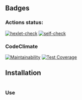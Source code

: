 ## Badges
### Actions status:
[![hexlet-check](https://github.com/avshukan/frontend-project-lvl3/actions/workflows/hexlet-check.yml/badge.svg)](https://github.com/avshukan/frontend-project-lvl3/actions/workflows/hexlet-check.yml)
[![self-check](https://github.com/avshukan/frontend-project-lvl3/actions/workflows/self-check.yml/badge.svg)](https://github.com/avshukan/frontend-project-lvl3/actions/workflows/self-check.yml)

### CodeClimate
[![Maintainability](https://api.codeclimate.com/v1/badges/181b85367a91287ffe5d/maintainability)](https://codeclimate.com/github/avshukan/frontend-project-lvl3/maintainability)
[![Test Coverage](https://api.codeclimate.com/v1/badges/181b85367a91287ffe5d/test_coverage)](https://codeclimate.com/github/avshukan/frontend-project-lvl3/test_coverage)

## Installation
```
```

### Use

